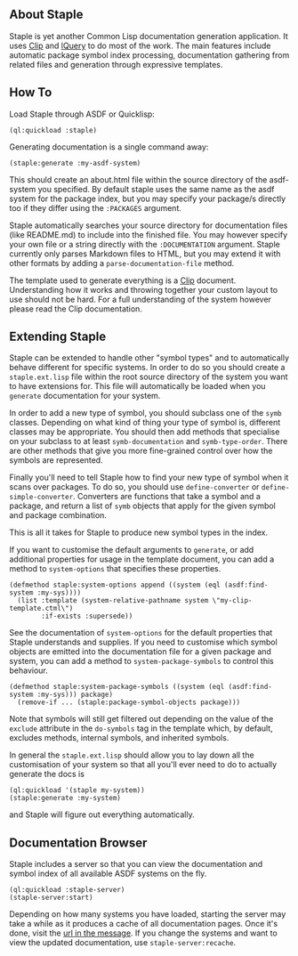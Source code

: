 ## About Staple
Staple is yet another Common Lisp documentation generation application. It uses [Clip](http://shinmera.github.io/clip) and [lQuery](http://shinmera.github.io/lquery) to do most of the work. The main features include automatic package symbol index processing, documentation gathering from related files and generation through expressive templates.

## How To
Load Staple through ASDF or Quicklisp:

```(ql:quickload :staple)```

Generating documentation is a single command away:

```(staple:generate :my-asdf-system)```

This should create an about.html file within the source directory of the asdf-system you specified. By default staple uses the same name as the asdf system for the package index, but you may specify your package/s directly too if they differ using the `:PACKAGES` argument.

Staple automatically searches your source directory for documentation files (like README.md) to include into the finished file. You may however specify your own file or a string directly with the `:DOCUMENTATION` argument. Staple currently only parses Markdown files to HTML, but you may extend it with other formats by adding a `parse-documentation-file` method.

The template used to generate everything is a [Clip](http://shinmera.github.io/clip) document. Understanding how it works and throwing together your custom layout to use should not be hard. For a full understanding of the system however please read the Clip documentation.

## Extending Staple
Staple can be extended to handle other "symbol types" and to automatically behave different for specific systems. In order to do so you should create a `staple.ext.lisp` file within the root source directory of the system you want to have extensions for. This file will automatically be loaded when you `generate` documentation for your system.

In order to add a new type of symbol, you should subclass one of the `symb` classes. Depending on what kind of thing your type of symbol is, different classes may be appropriate. You should then add methods that specialise on your subclass to at least `symb-documentation` and `symb-type-order`. There are other methods that give you more fine-grained control over how the symbols are represented.

Finally you'll need to tell Staple how to find your new type of symbol when it scans over packages. To do so, you should use `define-converter` or `define-simple-converter`. Converters are functions that take a symbol and a package, and return a list of `symb` objects that apply for the given symbol and package combination.

This is all it takes for Staple to produce new symbol types in the index.

If you want to customise the default arguments to `generate`, or add additional properties for usage in the template document, you can add a method to `system-options` that specifies these properties.

    (defmethod staple:system-options append ((system (eql (asdf:find-system :my-sys))))
      (list :template (system-relative-pathname system \"my-clip-template.ctml\")
            :if-exists :supersede))

See the documentation of `system-options` for the default properties that Staple understands and supplies. If you need to customise which symbol objects are emitted into the documentation file for a given package and system, you can add a method to `system-package-symbols` to control this behaviour.

    (defmethod staple:system-package-symbols ((system (eql (asdf:find-system :my-sys))) package)
      (remove-if ... (staple:package-symbol-objects package)))

Note that symbols will still get filtered out depending on the value of the `exclude` attribute in the `do-symbols` tag in the template which, by default, excludes methods, internal symbols, and inherited symbols.

In general the `staple.ext.lisp` should allow you to lay down all the customisation of your system so that all you'll ever need to do to actually generate the docs is

    (ql:quickload '(staple my-system))
    (staple:generate :my-system)

and Staple will figure out everything automatically.

## Documentation Browser
Staple includes a server so that you can view the documentation and symbol index of all available ASDF systems on the fly.

    (ql:quickload :staple-server)
    (staple-server:start)

Depending on how many systems you have loaded, starting the server may take a while as it produces a cache of all documentation pages. Once it's done, visit the [url in the message](http://localhost:8080/). If you change the systems and want to view the updated documentation, use `staple-server:recache`.
